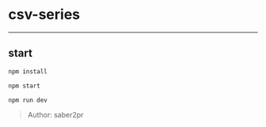 # csv-series

---

## start

```bash
npm install
```

```bash
npm start

npm run dev

```

> Author: saber2pr
